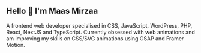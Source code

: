 ## Hello 👋 I'm Maas Mirzaa

A frontend web developer specialised in CSS, JavaScript, WordPress, PHP, React, NextJS and TypeScript.
Currently obsessed with web animations and am improving my skills on CSS/SVG animations using GSAP and Framer Motion.

<!--
Contact me via https://mirzaa.dev
-->

<!---
- 👋 Hi, I’m @mirz44
- 👀 I’m interested in ...
- 🌱 I’m currently learning ...
- 💞️ I’m looking to collaborate on ...
- 📫 How to reach me ...
--->

<!---
mirz44/mirz44 is a ✨ special ✨ repository because its `README.md` (this file) appears on your GitHub profile.
You can click the Preview link to take a look at your changes.
--->

